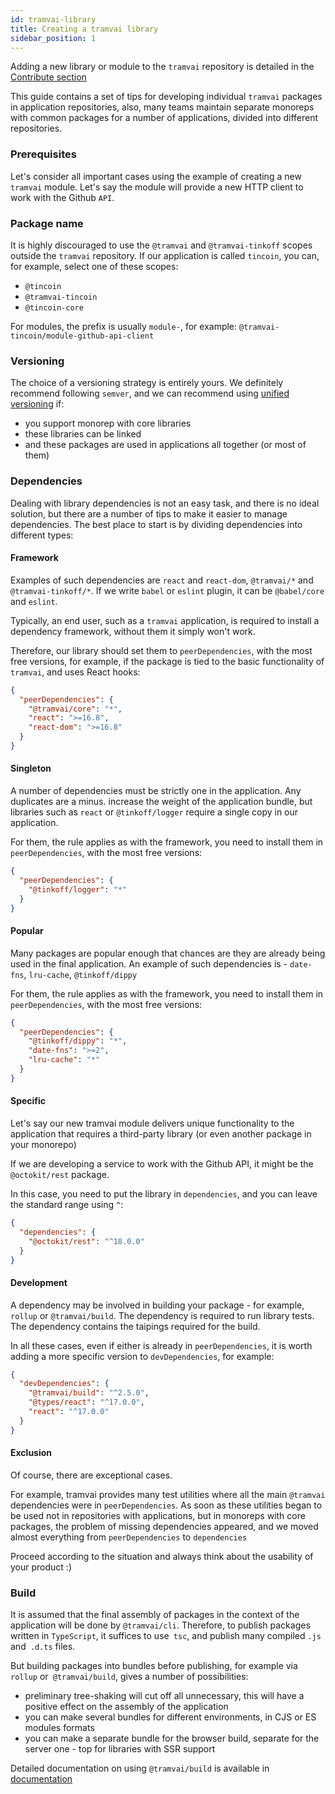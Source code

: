 ```yaml
---
id: tramvai-library
title: Creating a tramvai library
sidebar_position: 1
---
```


Adding a new library or module to the `tramvai` repository is detailed in the [Contribute section](contribute/contribute.md)

This guide contains a set of tips for developing individual `tramvai` packages in application repositories,
also, many teams maintain separate monoreps with common packages for a number of applications, divided into different repositories.

### Prerequisites

Let's consider all important cases using the example of creating a new `tramvai` module.
Let's say the module will provide a new HTTP client to work with the Github `API`.

### Package name

It is highly discouraged to use the `@tramvai` and `@tramvai-tinkoff` scopes outside the `tramvai` repository.
If our application is called `tincoin`, you can, for example, select one of these scopes:

- `@tincoin`
- `@tramvai-tincoin`
- `@tincoin-core`

For modules, the prefix is ​​usually `module-`, for example: `@tramvai-tincoin/module-github-api-client`

### Versioning

The choice of a versioning strategy is entirely yours.
We definitely recommend following `semver`, and we can recommend using [unified versioning](concepts/versioning.md) if:

- you support monorep with core libraries
- these libraries can be linked
- and these packages are used in applications all together (or most of them)

### Dependencies

Dealing with library dependencies is not an easy task, and there is no ideal solution, but there are a number of tips to make it easier to manage dependencies.
The best place to start is by dividing dependencies into different types:

#### Framework

Examples of such dependencies are `react` and `react-dom`, `@tramvai/*` and `@tramvai-tinkoff/*`.
If we write `babel` or `eslint` plugin, it can be `@babel/core` and `eslint`.

Typically, an end user, such as a `tramvai` application, is required to install a dependency framework,
without them it simply won't work.

Therefore, our library should set them to `peerDependencies`, with the most free versions, for example, if the package is tied to the basic functionality of `tramvai`, and uses React hooks:

```json
{
  "peerDependencies": {
    "@tramvai/core": "*",
    "react": ">=16.8",
    "react-dom": ">=16.8"
  }
}
```

#### Singleton

A number of dependencies must be strictly one in the application.
Any duplicates are a minus. increase the weight of the application bundle, but libraries such as `react` or `@tinkoff/logger` require a single copy in our application.

For them, the rule applies as with the framework, you need to install them in `peerDependencies`, with the most free versions:

```json
{
  "peerDependencies": {
    "@tinkoff/logger": "*"
  }
}
```

#### Popular

Many packages are popular enough that chances are they are already being used in the final application.
An example of such dependencies is - `date-fns`, `lru-cache`, `@tinkoff/dippy`

For them, the rule applies as with the framework, you need to install them in `peerDependencies`, with the most free versions:

```json
{
  "peerDependencies": {
    "@tinkoff/dippy": "*",
    "date-fns": ">=2",
    "lru-cache": "*"
  }
}
```

#### Specific

Let's say our new tramvai module delivers unique functionality to the application that requires a third-party library (or even another package in your monorepo)

If we are developing a service to work with the Github API, it might be the `@octokit/rest` package.

In this case, you need to put the library in `dependencies`, and you can leave the standard range using `^`:

```json
{
  "dependencies": {
    "@octokit/rest": "^18.0.0"
  }
}
```

#### Development

A dependency may be involved in building your package - for example, `rollup` or `@tramvai/build`.
The dependency is required to run library tests.
The dependency contains the taipings required for the build.

In all these cases, even if either is already in `peerDependencies`, it is worth adding a more specific version to `devDependencies`, for example:

```json
{
  "devDependencies": {
    "@tramvai/build": "^2.5.0",
    "@types/react": "^17.0.0",
    "react": "^17.0.0"
  }
}
```

#### Exclusion

Of course, there are exceptional cases.

For example, tramvai provides many test utilities where all the main `@tramvai` dependencies were in `peerDependencies`.
As soon as these utilities began to be used not in repositories with applications, but in monoreps with core packages, the problem of missing dependencies appeared, and we moved almost everything from `peerDependencies` to `dependencies`

Proceed according to the situation and always think about the usability of your product :)

### Build

It is assumed that the final assembly of packages in the context of the application will be done by `@tramvai/cli`.
Therefore, to publish packages written in `TypeScript`, it suffices to use` tsc`, and publish many compiled `.js` and` .d.ts` files.

But building packages into bundles before publishing, for example via `rollup` or` @tramvai/build`, gives a number of possibilities:

- preliminary tree-shaking will cut off all unnecessary, this will have a positive effect on the assembly of the application
- you can make several bundles for different environments, in CJS or ES modules formats
- you can make a separate bundle for the browser build, separate for the server one - top for libraries with SSR support

Detailed documentation on using `@tramvai/build` is available in [documentation](references/tools/build.md)
